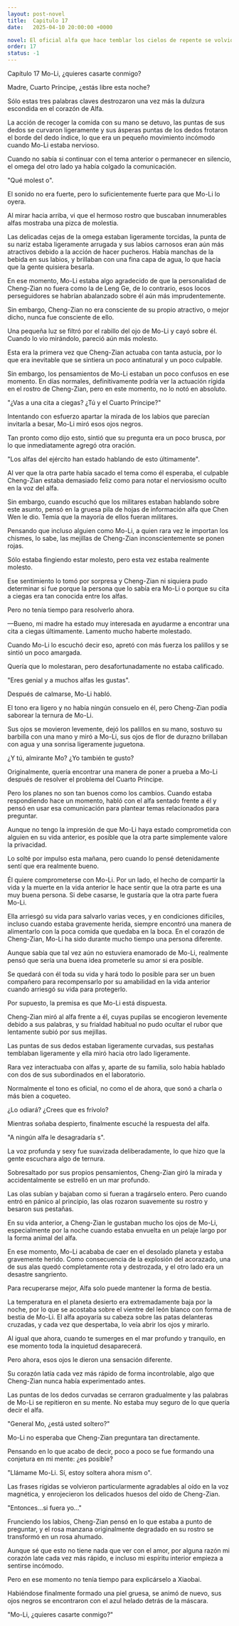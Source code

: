```yaml
---
layout: post-novel
title:  Capitulo 17
date:   2025-04-10 20:00:00 +0000

novel: El oficial alfa que hace temblar los cielos de repente se volvió dulce
order: 17
status: -1
---
```


Capítulo 17 Mo-Li, ¿quieres casarte conmigo?

Madre, Cuarto Príncipe, ¿estás libre esta noche?

Sólo estas tres palabras claves destrozaron una vez más la dulzura escondida en el corazón de Alfa.

La acción de recoger la comida con su mano se detuvo, las puntas de sus dedos se curvaron ligeramente y sus ásperas puntas de los dedos frotaron el borde del dedo índice, lo que era un pequeño movimiento incómodo cuando Mo-Li estaba nervioso.

Cuando no sabía si continuar con el tema anterior o permanecer en silencio, el omega del otro lado ya había colgado la comunicación.

"Qué molest o".

El sonido no era fuerte, pero lo suficientemente fuerte para que Mo-Li lo oyera.

Al mirar hacia arriba, vi que el hermoso rostro que buscaban innumerables alfas mostraba una pizca de molestia.

Las delicadas cejas de la omega estaban ligeramente torcidas, la punta de su nariz estaba ligeramente arrugada y sus labios carnosos eran aún más atractivos debido a la acción de hacer pucheros. Había manchas de la bebida en sus labios, y brillaban con una fina capa de agua, lo que hacía que la gente quisiera besarla.

En ese momento, Mo-Li estaba algo agradecido de que la personalidad de Cheng-Zian no fuera como la de Leng Ge, de lo contrario, esos locos perseguidores se habrían abalanzado sobre él aún más imprudentemente.

Sin embargo, Cheng-Zian no era consciente de su propio atractivo, o mejor dicho, nunca fue consciente de ello.

Una pequeña luz se filtró por el rabillo del ojo de Mo-Li y cayó sobre él. Cuando lo vio mirándolo, pareció aún más molesto.

Esta era la primera vez que Cheng-Zian actuaba con tanta astucia, por lo que era inevitable que se sintiera un poco antinatural y un poco culpable.

Sin embargo, los pensamientos de Mo-Li estaban un poco confusos en ese momento. En días normales, definitivamente podría ver la actuación rígida en el rostro de Cheng-Zian, pero en este momento, no lo notó en absoluto.

"¿Vas a una cita a ciegas? ¿Tú y el Cuarto Príncipe?"

Intentando con esfuerzo apartar la mirada de los labios que parecían invitarla a besar, Mo-Li miró esos ojos negros.

Tan pronto como dijo esto, sintió que su pregunta era un poco brusca, por lo que inmediatamente agregó otra oración.

"Los alfas del ejército han estado hablando de esto últimamente".

Al ver que la otra parte había sacado el tema como él esperaba, el culpable Cheng-Zian estaba demasiado feliz como para notar el nerviosismo oculto en la voz del alfa.

Sin embargo, cuando escuchó que los militares estaban hablando sobre este asunto, pensó en la gruesa pila de hojas de información alfa que Chen Wen le dio. Temía que la mayoría de ellos fueran militares.

Pensando que incluso alguien como Mo-Li, a quien rara vez le importan los chismes, lo sabe, las mejillas de Cheng-Zian inconscientemente se ponen rojas.

Sólo estaba fingiendo estar molesto, pero esta vez estaba realmente molesto.

Ese sentimiento lo tomó por sorpresa y Cheng-Zian ni siquiera pudo determinar si fue porque la persona que lo sabía era Mo-Li o porque su cita a ciegas era tan conocida entre los alfas.

Pero no tenía tiempo para resolverlo ahora.

—Bueno, mi madre ha estado muy interesada en ayudarme a encontrar una cita a ciegas últimamente. Lamento mucho haberte molestado.

Cuando Mo-Li lo escuchó decir eso, apretó con más fuerza los palillos y se sintió un poco amargada.

Quería que lo molestaran, pero desafortunadamente no estaba calificado.

"Eres genial y a muchos alfas les gustas".

Después de calmarse, Mo-Li habló.

El tono era ligero y no había ningún consuelo en él, pero Cheng-Zian podía saborear la ternura de Mo-Li.

Sus ojos se movieron levemente, dejó los palillos en su mano, sostuvo su barbilla con una mano y miró a Mo-Li, sus ojos de flor de durazno brillaban con agua y una sonrisa ligeramente juguetona.

¿Y tú, almirante Mo? ¿Yo también te gusto?

Originalmente, quería encontrar una manera de poner a prueba a Mo-Li después de resolver el problema del Cuarto Príncipe.

Pero los planes no son tan buenos como los cambios. Cuando estaba respondiendo hace un momento, habló con el alfa sentado frente a él y pensó en usar esa comunicación para plantear temas relacionados para preguntar.

Aunque no tengo la impresión de que Mo-Li haya estado comprometida con alguien en su vida anterior, es posible que la otra parte simplemente valore la privacidad.

Lo solté por impulso esta mañana, pero cuando lo pensé detenidamente sentí que era realmente bueno.

Él quiere comprometerse con Mo-Li. Por un lado, el hecho de compartir la vida y la muerte en la vida anterior le hace sentir que la otra parte es una muy buena persona. Si debe casarse, le gustaría que la otra parte fuera Mo-Li.

Ella arriesgó su vida para salvarlo varias veces, y en condiciones difíciles, incluso cuando estaba gravemente herida, siempre encontró una manera de alimentarlo con la poca comida que quedaba en la boca. En el corazón de Cheng-Zian, Mo-Li ha sido durante mucho tiempo una persona diferente.

Aunque sabía que tal vez aún no estuviera enamorado de Mo-Li, realmente pensó que sería una buena idea prometerle su amor si era posible.

Se quedará con él toda su vida y hará todo lo posible para ser un buen compañero para recompensarlo por su amabilidad en la vida anterior cuando arriesgó su vida para protegerlo.

Por supuesto, la premisa es que Mo-Li está dispuesta.

Cheng-Zian miró al alfa frente a él, cuyas pupilas se encogieron levemente debido a sus palabras, y su frialdad habitual no pudo ocultar el rubor que lentamente subió por sus mejillas.

Las puntas de sus dedos estaban ligeramente curvadas, sus pestañas temblaban ligeramente y ella miró hacia otro lado ligeramente.

Rara vez interactuaba con alfas y, aparte de su familia, solo había hablado con dos de sus subordinados en el laboratorio.

Normalmente el tono es oficial, no como el de ahora, que sonó a charla o más bien a coqueteo.

¿Lo odiará? ¿Crees que es frívolo?

Mientras soñaba despierto, finalmente escuché la respuesta del alfa.

"A ningún alfa le desagradaría s".

La voz profunda y sexy fue suavizada deliberadamente, lo que hizo que la gente escuchara algo de ternura.

Sobresaltado por sus propios pensamientos, Cheng-Zian giró la mirada y accidentalmente se estrelló en un mar profundo.

Las olas subían y bajaban como si fueran a tragárselo entero. Pero cuando entró en pánico al principio, las olas rozaron suavemente su rostro y besaron sus pestañas.

En su vida anterior, a Cheng-Zian le gustaban mucho los ojos de Mo-Li, especialmente por la noche cuando estaba envuelta en un pelaje largo por la forma animal del alfa.

En ese momento, Mo-Li acababa de caer en el desolado planeta y estaba gravemente herido. Como consecuencia de la explosión del acorazado, una de sus alas quedó completamente rota y destrozada, y el otro lado era un desastre sangriento.

Para recuperarse mejor, Alfa solo puede mantener la forma de bestia.

La temperatura en el planeta desierto era extremadamente baja por la noche, por lo que se acostaba sobre el vientre del león blanco con forma de bestia de Mo-Li. El alfa apoyaría su cabeza sobre las patas delanteras cruzadas, y cada vez que despertaba, lo veía abrir los ojos y mirarlo.

Al igual que ahora, cuando te sumerges en el mar profundo y tranquilo, en ese momento toda la inquietud desaparecerá.

Pero ahora, esos ojos le dieron una sensación diferente.

Su corazón latía cada vez más rápido de forma incontrolable, algo que Cheng-Zian nunca había experimentado antes.

Las puntas de los dedos curvadas se cerraron gradualmente y las palabras de Mo-Li se repitieron en su mente. No estaba muy seguro de lo que quería decir el alfa.

"General Mo, ¿está usted soltero?"

Mo-Li no esperaba que Cheng-Zian preguntara tan directamente.

Pensando en lo que acabo de decir, poco a poco se fue formando una conjetura en mi mente: ¿es posible?

"Llámame Mo-Li. Sí, estoy soltera ahora mism o".

Las frases rígidas se volvieron particularmente agradables al oído en la voz magnética, y enrojecieron los delicados huesos del oído de Cheng-Zian.

"Entonces...si fuera yo..."

Frunciendo los labios, Cheng-Zian pensó en lo que estaba a punto de preguntar, y el rosa manzana originalmente degradado en su rostro se transformó en un rosa ahumado.

Aunque sé que esto no tiene nada que ver con el amor, por alguna razón mi corazón late cada vez más rápido, e incluso mi espíritu interior empieza a sentirse incómodo.

Pero en ese momento no tenía tiempo para explicárselo a Xiaobai.

Habiéndose finalmente formado una piel gruesa, se animó de nuevo, sus ojos negros se encontraron con el azul helado detrás de la máscara.

"Mo-Li, ¿quieres casarte conmigo?"





